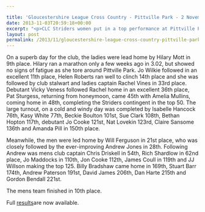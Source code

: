 ```yaml
---

title: 'Gloucestershire League Cross Country - Pittville Park - 2 November 2013'
date: 2013-11-03T20:59:18+00:00
excerpt: "<p>CLC Striders women put in a top performance at Pittville Park to finish 3rd in the womens'team event at the second Gloucestershire Cross Country fixture of the season. They now head the league by eleven points.</p>"
layout: post
permalink: /2013/11/gloucestershire-league-cross-country-pittville-park-2-november-2013/
---
```

On a superb day for the club, the ladies were lead home by Hilary Mott in 9th place. Hilary ran a marathon only a few weeks ago in 3.02, but showed no signs of fatigue as she tore around Pittville Park. Jo Wilkie followed in an excellent 11th place, Helen Roberts ran well to clinch 14th place and she was followed by club stalwart and ladies captain Rachel Vines in 33rd place. Debutant Vicky Veness followed Rachel home in an excellent 36th place, Pat Sturgess, returning from honeymoon, came 45th with Amelia Mullins, coming home in 48th, completing the Striders contingent in the top 50. The large turnout, on a cold and windy day was completed by Isabelle Hancock 76th, Kasy White 77th, Beckie Boulton 101st, Sue Clark 108th, Bethan Hopton 117th, debutant Jo Cooke 121st, Nat Lovekin 123rd, Claire Sansome 136th and Amanda Pill in 150th place.

Meanwhile, the men were led home by Will Ferguson in 21st place, who was closely followed by the ever-improving Andrew Jones in 28th. Following Andrew was mens club captain Chris Driskell in 54th, Rich Shardlow in 62nd place, Jo Maddocks in 110th, Jon Cooke 112th, James Coull in 119th and JJ Willson making the top 125. Billy Bradshaw came home in 169th, Stuart Barr 174th, Andrew Paterson 191st, David James 206th, Dan Harte 215th and Gordon Bendall 221st. 

The mens team finished in 10th place.

Full <a href="https://www.glosaaa.org.uk/RESULTS_CROSS/Glos_CC_results_02November2013.pdf" target="_blank" rel="nofollow">results</a>are now available.</p>